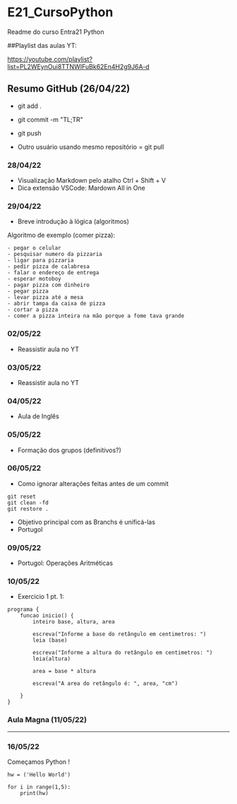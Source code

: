 # E21_CursoPython
Readme do curso Entra21 Python

##Playlist das aulas YT: 

https://youtube.com/playlist?list=PL2WEynOui8TTNWIFuBk62En4H2g9J6A-d

##  Resumo GitHub (26/04/22) 

- git add .

- git commit -m "TL;TR"

- git push

- Outro usuário usando mesmo repositório = git pull

 ### 28/04/22

 - Visualização Markdown pelo atalho Ctrl + Shift + V 
 - Dica extensão VSCode: Mardown All in One


### 29/04/22

 - Breve introdução à lógica (algoritmos)
  
  Algoritmo de exemplo (comer pizza):
 ```
 - pegar o celular 
 - pesquisar numero da pizzaria 
 - ligar para pizzaria 
 - pedir pizza de calabresa
 - falar o endereço de entrega 
 - esperar motoboy 
 - pagar pizza com dinheiro 
 - pegar pizza
 - levar pizza até a mesa
 - abrir tampa da caixa de pizza
 - cortar a pizza 
 - comer a pizza inteira na mão porque a fome tava grande 
```
### 02/05/22
 - Reassistir aula no YT

### 03/05/22
 - Reassistir aula no YT

### 04/05/22
 - Aula de Inglês

### 05/05/22
 - Formação dos grupos (definitivos?)

### 06/05/22
 - Como ignorar alterações feitas antes de um commit
 ```
 git reset
 git clean -fd
 git restore .
 ``` 
 - Objetivo principal com as Branchs é unificá-las
 - Portugol

 ### 09/05/22

 - Portugol: Operações Aritméticas

 ### 10/05/22

 - Exercicio 1 pt. 1:
```
programa {
	funcao inicio() {
		inteiro base, altura, area
		
		escreva("Informe a base do retângulo em centimetros: ")
		leia (base)
		
		escreva("Informe a altura do retângulo em centimetros: ")
		leia(altura)
		
		area = base * altura
		
		escreva("A area do retângulo é: ", area, "cm")
		
	}
}
```
### Aula Magna (11/05/22)

-----------------------------
### 16/05/22

Começamos Python ! 

```
hw = ('Hello World')

for i in range(1,5):    
    print(hw)
``` 